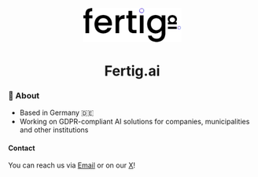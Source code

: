 <div align="center">
  <a href="https://github.com/fertigai">
    <img src="https://github.com/fertigai/.github/blob/main/public/media/logo.png?raw=true" width="200px">
  </a>
</div>
<div align="center">
<h1>Fertig.ai</h1>
</div>

### 💫 About
- Based in Germany 🇩🇪
- Working on GDPR-compliant AI solutions for companies, municipalities and other institutions

#### Contact
You can reach us via <a href="mailto:hey@fertig.ai">Email</a> or on our <a href="https://x.com/fertigai">X</a>!
